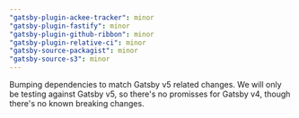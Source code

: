 ```yaml
---
"gatsby-plugin-ackee-tracker": minor
"gatsby-plugin-fastify": minor
"gatsby-plugin-github-ribbon": minor
"gatsby-plugin-relative-ci": minor
"gatsby-source-packagist": minor
"gatsby-source-s3": minor
---
```


Bumping dependencies to match Gatsby v5 related changes. We will only be testing against Gatsby v5, so there's no promisses for Gatsby v4, though there's no known breaking changes.
